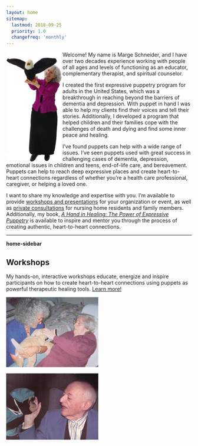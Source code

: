 ```yaml
---
layout: home 
sitemap:
  lastmod: 2018-09-25
  priority: 1.0
  changefreq: 'monthly'
---
```


<img src="/assets/ContactFormEagle-153x300.jpg" align="left" alt="Marge 
Schneider holding an eagle puppet">Welcome! My name is Marge Schneider, and I have over two decades experience
 working with people of all ages and levels of functioning as an educator, complementary therapist, and spiritual counselor.

I created the first expressive puppetry program for adults in the United States, which was a breakthrough in reaching beyond the barriers of dementia and depression. With puppet in hand I was able to help my clients find their voices and tell their stories. Additionally, I developed a program that helped children and their families cope with the challenges of death and dying and find some inner peace and healing.

I’ve found puppets can help with a wide range of issues. I’ve seen puppets used with great success in challenging cases of dementia, depression, emotional issues in children and teens, end-of-life care, and bereavement. Puppets can help to reach deep expressive places and create heart-to-heart connections regardless of whether you’re a health care professional, caregiver, or helping a loved one.

I want to share my knowledge and expertise with you. I’m available to 
provide [workshops and presentations](/workshops)
for your organization or 
event, as well as [private consultations](/consultations) for nursing 
home 
residents and family members. Additionally, my book, *[A Hand in Healing: The
 Power of Expressive Puppetry](/get-book)* is available to inspire and 
 mentor you through the process of creating authentic, heart-to-heart connections.

---

**home-sidebar**

Workshops
---------

My hands-on, interactive workshops educate, energize and inspire participants on how to create heart-to-heart connections using puppets as powerful therapeutic healing tools. [Learn more!](workshops)

![Marge Schneider helping a client with a dog puppet](/assets/DogPuppet1.jpg)

![An elderly person interacts with a monkey puppet](/assets/MonkeyPuppet.jpg)
